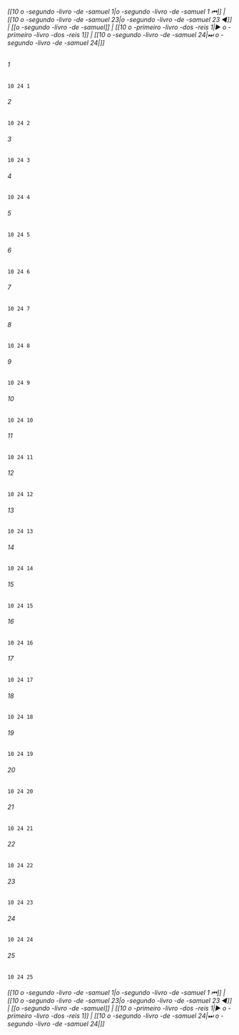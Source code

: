 
###### [[10 o -segundo -livro -de -samuel 1|o -segundo -livro -de -samuel 1 ⏮]] | [[10 o -segundo -livro -de -samuel 23|o -segundo -livro -de -samuel 23 ◀]] | [[o -segundo -livro -de -samuel]] | [[10 o -primeiro -livro -dos -reis 1|▶ o -primeiro -livro -dos -reis 1]] | [[10 o -segundo -livro -de -samuel 24|⏭ o -segundo -livro -de -samuel 24|]]

###### 1
``` verse
10 24 1 
```
###### 2
``` verse
10 24 2 
```
###### 3
``` verse
10 24 3 
```
###### 4
``` verse
10 24 4 
```
###### 5
``` verse
10 24 5 
```
###### 6
``` verse
10 24 6 
```
###### 7
``` verse
10 24 7 
```
###### 8
``` verse
10 24 8 
```
###### 9
``` verse
10 24 9 
```
###### 10
``` verse
10 24 10 
```
###### 11
``` verse
10 24 11 
```
###### 12
``` verse
10 24 12 
```
###### 13
``` verse
10 24 13 
```
###### 14
``` verse
10 24 14 
```
###### 15
``` verse
10 24 15 
```
###### 16
``` verse
10 24 16 
```
###### 17
``` verse
10 24 17 
```
###### 18
``` verse
10 24 18 
```
###### 19
``` verse
10 24 19 
```
###### 20
``` verse
10 24 20 
```
###### 21
``` verse
10 24 21 
```
###### 22
``` verse
10 24 22 
```
###### 23
``` verse
10 24 23 
```
###### 24
``` verse
10 24 24 
```
###### 25
``` verse
10 24 25 
```

###### [[10 o -segundo -livro -de -samuel 1|o -segundo -livro -de -samuel 1 ⏮]] | [[10 o -segundo -livro -de -samuel 23|o -segundo -livro -de -samuel 23 ◀]] | [[o -segundo -livro -de -samuel]] | [[10 o -primeiro -livro -dos -reis 1|▶ o -primeiro -livro -dos -reis 1]] | [[10 o -segundo -livro -de -samuel 24|⏭ o -segundo -livro -de -samuel 24|]]

